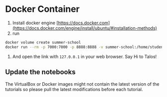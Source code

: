 # Docker Container

1. Install docker engine [https://docs.docker.com](https://docs.docker.com/engine/install/ubuntu/#installation-methods) 
1. run
```bash
docker volume create summer-school
docker run --rm -p 7000:7000 -p 8888:8888 -v summer-school:/home/student -it memoryofmotion/summer-school
```
1. And open the link with `127.0.0.1` in your web browser. Say Hi to Talos!

## Update the notebooks

The VirtualBox or Docker images might not contain the latest version of the tutorials so please pull the latest modifications before each tutorial.

